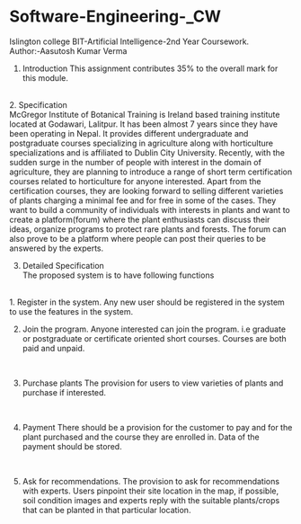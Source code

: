 # Software-Engineering-_CW
Islington college BIT-Artificial Intelligence-2nd Year Coursework.
<br>
Author:-Aasutosh Kumar Verma
<br>

1. Introduction
This assignment contributes 35% to the overall mark for this module.
<br>
2. Specification
   <br>
McGregor Institute of Botanical Training is Ireland based training institute located
at Godawari, Lalitpur. It has been almost 7 years since they have been operating
in Nepal. It provides different undergraduate and postgraduate courses
specializing in agriculture along with horticulture specializations and is affiliated to
Dublin City University. Recently, with the sudden surge in the number of people
with interest in the domain of agriculture, they are planning to introduce a range of
short term certification courses related to horticulture for anyone interested.
Apart from the certification courses, they are looking forward to selling different
varieties of plants charging a minimal fee and for free in some of the cases. They
want to build a community of individuals with interests in plants and want to create
a platform(forum) where the plant enthusiasts can discuss their ideas, organize
programs to protect rare plants and forests. The forum can also prove to be a
platform where people can post their queries to be answered by the experts.

3. Detailed Specification
   <br>
The proposed system is to have following functions
<br>
1. Register in the system.
Any new user should be registered in the system to use the features in the
system.
<br>

2. Join the program.
Anyone interested can join the program. i.e graduate or postgraduate or
certificate oriented short courses. Courses are both paid and unpaid.
<br>

3. Purchase plants
The provision for users to view varieties of plants and purchase if interested.
<br>

4. Payment
There should be a provision for the customer to pay and for the plant
purchased and the course they are enrolled in. Data of the payment should
be stored.
<br>

5. Ask for recommendations.
The provision to ask for recommendations with experts. Users pinpoint their
site location in the map, if possible, soil condition images and experts reply
with the suitable plants/crops that can be planted in that particular location.
<br>

